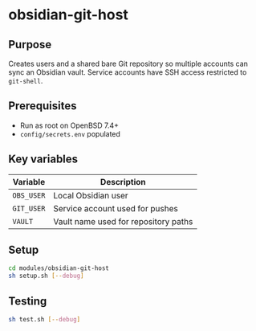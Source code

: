 # obsidian-git-host

## Purpose
Creates users and a shared bare Git repository so multiple accounts can sync an Obsidian vault. Service accounts have SSH access restricted to `git-shell`.

## Prerequisites
- Run as root on OpenBSD 7.4+
- `config/secrets.env` populated

## Key variables
| Variable | Description |
| --- | --- |
| `OBS_USER` | Local Obsidian user |
| `GIT_USER` | Service account used for pushes |
| `VAULT` | Vault name used for repository paths |

## Setup
```sh
cd modules/obsidian-git-host
sh setup.sh [--debug]
```

## Testing
```sh
sh test.sh [--debug]
```

